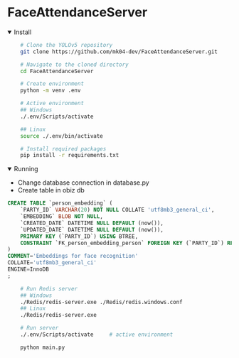 # FaceAttendanceServer

<details open>
<summary>Install</summary>

```sh
    # Clone the YOLOv5 repository
    git clone https://github.com/mk04-dev/FaceAttendanceServer.git

    # Navigate to the cloned directory
    cd FaceAttendanceServer

    # Create environment
    python -m venv .env

    # Active environment
    ## Windows
    ./.env/Scripts/activate

    ## Linux
    source ./.env/bin/activate

    # Install required packages
    pip install -r requirements.txt
```

</details>
<details open>
<summary>Running</summary>

- Change database connection in database.py
- Create table in obiz db
```sql
CREATE TABLE `person_embedding` (
	`PARTY_ID` VARCHAR(20) NOT NULL COLLATE 'utf8mb3_general_ci',
	`EMBEDDING` BLOB NOT NULL,
	`CREATED_DATE` DATETIME NULL DEFAULT (now()),
	`UPDATED_DATE` DATETIME NULL DEFAULT (now()),
	PRIMARY KEY (`PARTY_ID`) USING BTREE,
	CONSTRAINT `FK_person_embedding_person` FOREIGN KEY (`PARTY_ID`) REFERENCES `person` (`PARTY_ID`) ON UPDATE NO ACTION ON DELETE NO ACTION
)
COMMENT='Embeddings for face recognition'
COLLATE='utf8mb3_general_ci'
ENGINE=InnoDB
;
```
```sh
    # Run Redis server
    ## Windows
    ./Redis/redis-server.exe ./Redis/redis.windows.conf
    ## Linux
    ./Redis/redis-server.exe

    # Run server
    ./.env/Scripts/activate     # active environment

    python main.py
```


</details>

